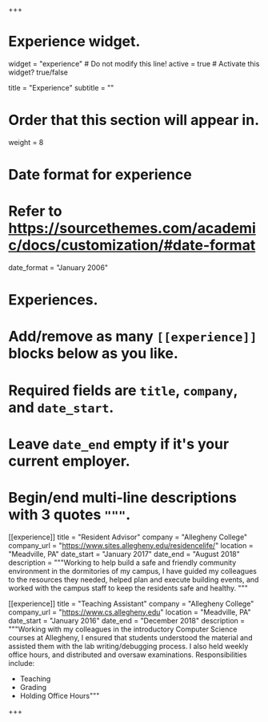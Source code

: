 +++
# Experience widget.
widget = "experience"  # Do not modify this line!
active = true  # Activate this widget? true/false

title = "Experience"
subtitle = ""

# Order that this section will appear in.
weight = 8

# Date format for experience
#   Refer to https://sourcethemes.com/academic/docs/customization/#date-format
date_format = "January 2006"

# Experiences.
#   Add/remove as many `[[experience]]` blocks below as you like.
#   Required fields are `title`, `company`, and `date_start`.
#   Leave `date_end` empty if it's your current employer.
#   Begin/end multi-line descriptions with 3 quotes `"""`.
[[experience]]
  title = "Resident Advisor"
  company = "Allegheny College"
  company_url = "https://www.sites.allegheny.edu/residencelife/"
  location = "Meadville, PA"
  date_start = "January 2017"
  date_end = "August 2018"
  description = """Working to help build a safe and friendly community environment in the dormitories of my campus, I have guided my colleagues to the resources they needed, helped plan and execute building events, and worked with the campus staff to keep the residents safe and healthy. """

[[experience]]
  title = "Teaching Assistant"
  company = "Allegheny College"
  company_url = "https://www.cs.allegheny.edu"
  location = "Meadville, PA"
  date_start = "January 2016"
  date_end = "December 2018"
  description = """Working with my colleagues in the introductory Computer Science courses at Allegheny, I ensured that
  students understood the material and assisted them with the lab writing/debugging process. I also
  held weekly office hours, and distributed and oversaw examinations.
  Responsibilities include:

  * Teaching
  * Grading
  * Holding Office Hours"""

+++
